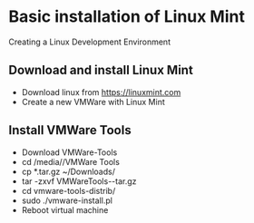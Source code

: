 # Basic installation of Linux Mint
Creating a Linux Development Environment

## Download and install Linux Mint
* Download linux from https://linuxmint.com
* Create a new VMWare with Linux Mint

## Install VMWare Tools
  
* Download VMWare-Tools
* cd /media/<user>/VMWare Tools
* cp *.tar.gz ~/Downloads/
* tar -zxvf VMWareTools-<version>-tar.gz
* cd vmware-tools-distrib/
* sudo ./vmware-install.pl
* Reboot virtual machine
